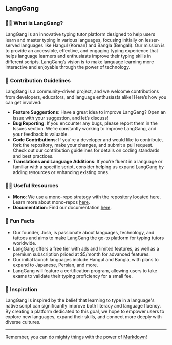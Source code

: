 ## LangGang

### 🙋‍♀️ What is LangGang?

LangGang is an innovative typing tutor platform designed to help users learn and master typing in various languages, focusing initially on lesser-served languages like Hangul (Korean) and Bangla (Bengali). Our mission is to provide an accessible, effective, and engaging typing experience that helps language learners and enthusiasts improve their typing skills in different scripts. LangGang’s vision is to make language learning more interactive and enjoyable through the power of technology.

### 🌈 Contribution Guidelines

LangGang is a community-driven project, and we welcome contributions from developers, educators, and language enthusiasts alike! Here’s how you can get involved:
- **Feature Suggestions**: Have a great idea to improve LangGang? Open an issue with your suggestion, and let’s discuss!
- **Bug Reporting**: If you encounter any bugs, please report them in the Issues section. We’re constantly working to improve LangGang, and your feedback is valuable.
- **Code Contributions**: If you're a developer and would like to contribute, fork the repository, make your changes, and submit a pull request. Check out our contribution guidelines for details on coding standards and best practices.
- **Translations and Language Additions**: If you’re fluent in a language or familiar with a specific script, consider helping us expand LangGang by adding resources or enhancing existing ones.

### 👩‍💻 Useful Resources

- **Mono**: We use a mono-repo strategy with the repository located [here](https://github.com/LanguageTypingTutor/mono). Learn more about mono-repos [here](https://www.youtube.com/watch?v=x3cANGNPyx0).
- **Documentation**: Find our documentation [here](https://github.com/LanguageTypingTutor/mono/tree/main/docs).

### 🍿 Fun Facts

- Our founder, Josh, is passionate about languages, technology, and tattoos and aims to make LangGang the go-to platform for typing tutors worldwide.
- LangGang offers a free tier with ads and limited features, as well as a premium subscription priced at $5/month for advanced features.
- Our initial launch languages include Hangul and Bangla, with plans to expand to Japanese, Persian, and more.
- LangGang will feature a certification program, allowing users to take exams to validate their typing proficiency for a small fee.

### 🧙 Inspiration

LangGang is inspired by the belief that learning to type in a language's native script can significantly improve both literacy and language fluency. By creating a platform dedicated to this goal, we hope to empower users to explore new languages, expand their skills, and connect more deeply with diverse cultures.

---

Remember, you can do mighty things with the power of [Markdown](https://docs.github.com/github/writing-on-github/getting-started-with-writing-and-formatting-on-github/basic-writing-and-formatting-syntax)!
